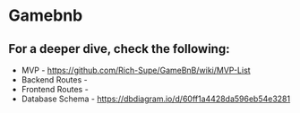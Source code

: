 # Gamebnb

## For a deeper dive, check the following:
  * MVP - https://github.com/Rich-Supe/GameBnB/wiki/MVP-List
  * Backend Routes - 
  * Frontend Routes - 
  * Database Schema - https://dbdiagram.io/d/60ff1a4428da596eb54e3281
